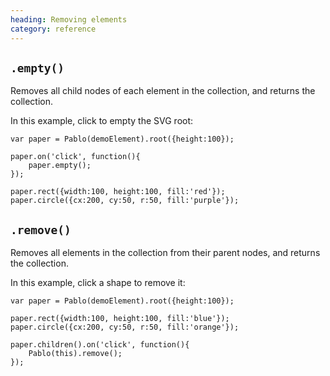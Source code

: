 ```yaml
--- 
heading: Removing elements
category: reference
---
```


`.empty()`
----------

Removes all child nodes of each element in the collection, and returns the collection.

In this example, click to empty the SVG root:

    var paper = Pablo(demoElement).root({height:100});

    paper.on('click', function(){
        paper.empty();
    });

    paper.rect({width:100, height:100, fill:'red'});
    paper.circle({cx:200, cy:50, r:50, fill:'purple'});
         

`.remove()`
-----------

Removes all elements in the collection from their parent nodes, and returns the collection.

In this example, click a shape to remove it:

    var paper = Pablo(demoElement).root({height:100});

    paper.rect({width:100, height:100, fill:'blue'});
    paper.circle({cx:200, cy:50, r:50, fill:'orange'});

    paper.children().on('click', function(){
        Pablo(this).remove();
    });